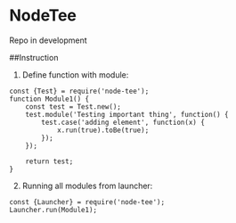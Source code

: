 # NodeTee
Repo in development

##Instruction

1. Define function with module:
```
const {Test} = require('node-tee');
function Module1() {
    const test = Test.new();
    test.module('Testing important thing', function() {
        test.case('adding element', function(x) {
            x.run(true).toBe(true);
        });
    });

    return test;
}
```

2. Running all modules from launcher:
```
const {Launcher} = require('node-tee');
Launcher.run(Module1);
```
